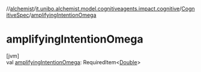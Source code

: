 //[alchemist](../../../index.md)/[it.unibo.alchemist.model.cognitiveagents.impact.cognitive](../index.md)/[CognitiveSpec](index.md)/[amplifyingIntentionOmega](amplifying-intention-omega.md)

# amplifyingIntentionOmega

[jvm]\
val [amplifyingIntentionOmega](amplifying-intention-omega.md): RequiredItem<[Double](https://kotlinlang.org/api/latest/jvm/stdlib/kotlin/-double/index.html)>
